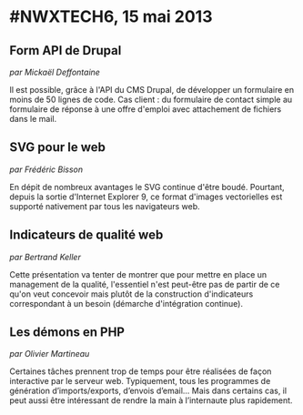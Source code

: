 # #NWXTECH6, 15 mai 2013

## Form API de Drupal

*par Mickaël Deffontaine*

Il est possible, grâce à l'API du CMS Drupal, de développer un formulaire en moins de 50 lignes de code. Cas client : du formulaire de contact simple au formulaire de réponse à une offre d'emploi avec attachement de fichiers dans le mail.

## SVG pour le web

*par Frédéric Bisson*

En dépit de nombreux avantages le SVG continue d'être boudé. Pourtant, depuis la sortie d'Internet Explorer 9, ce format d'images vectorielles est supporté nativement par tous les navigateurs web.

## Indicateurs de qualité web

*par Bertrand Keller*

Cette présentation va tenter de montrer que pour mettre en place un management de la qualité, l'essentiel n'est peut-être pas de partir de ce qu'on veut concevoir mais plutôt de la construction d'indicateurs correspondant à un besoin (démarche d'intégration continue).

## Les démons en PHP

*par Olivier Martineau*

Certaines tâches prennent trop de temps pour être réalisées de façon interactive par le serveur web. Typiquement, tous les programmes de génération d’imports/exports, d’envois d’email... Mais dans certains cas, il peut aussi être intéressant de rendre la main à l’internaute plus rapidement.